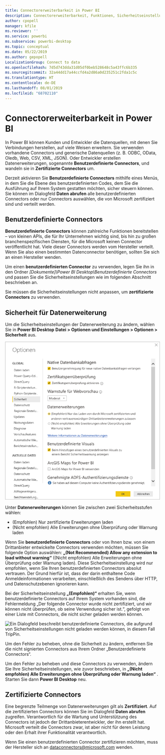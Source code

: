 ```yaml
---
title: Connectorerweiterbarkeit in Power BI
description: Connectorerweiterbarkeit, Funktionen, Sicherheitseinstellungen und zertifizierte Connectors
author: cpopell
manager: kfile
ms.reviewer: ''
ms.service: powerbi
ms.subservice: powerbi-desktop
ms.topic: conceptual
ms.date: 05/22/2019
ms.author: gepopell
LocalizationGroup: Connect to data
ms.openlocfilehash: 7d5d743dda31d05df0beb528648c5a43ffc6b335
ms.sourcegitcommit: 32a44dd17a44ccfd4a2d86a0d235251c2fda1c5c
ms.translationtype: HT
ms.contentlocale: de-DE
ms.lasthandoff: 08/01/2019
ms.locfileid: "68702110"
---
```

# <a name="connector-extensibility-in-power-bi"></a>Connectorerweiterbarkeit in Power BI

In Power BI können Kunden und Entwickler die Datenquellen, mit denen Sie Verbindungen herstellen, auf viele Weisen erweitern. Sie verwenden vorhandene Connectors und generische Datenquellen (z. B. ODBC, OData, Oledb, Web, CSV, XML, JSON). Oder Entwickler erstellen Datenerweiterungen, sogenannte **Benutzerdefinierte Connectors**, und wandeln sie in **Zertifizierte Connectors** um.

Derzeit aktivieren Sie **Benutzerdefinierte Connectors** mithilfe eines Menüs, in dem Sie die Ebene des benutzerdefinierten Codes, dem Sie die Ausführung auf Ihrem System gestatten möchten, sicher steuern können. Sie können im Dialogfeld **Daten abrufen** alle benutzerdefinierten Connectors oder nur Connectors auswählen, die von Microsoft zertifiziert sind und verteilt werden.

## <a name="custom-connectors"></a>Benutzerdefinierte Connectors

**Benutzerdefinierte Connectors** können zahlreiche Funktionen bereitstellen – von kleinen APIs, die für Ihr Unternehmen wichtig sind, bis hin zu großen branchenspezifischen Diensten, für die Microsoft keinen Connector veröffentlicht hat. Viele dieser Connectors werden vom Hersteller verteilt. Wenn Sie also einen bestimmten Datenconnector benötigen, sollten Sie sich an einen Hersteller wenden.

Um einen **benutzerdefinierten Connector** zu verwenden, legen Sie ihn in den Ordner *\[Dokumente]\\Power BI Desktop\\Benutzerdefinierte Connectors* und passen Sie die Sicherheitseinstellungen wie im folgenden Abschnitt beschrieben an.

Sie müssen die Sicherheitseinstellungen nicht anpassen, um **zertifizierte Connectors** zu verwenden.

## <a name="data-extension-security"></a>Sicherheit für Datenerweiterung

Um die Sicherheitseinstellungen der Datenerweiterung zu ändern, wählen Sie in **Power BI Desktop** **Datei > Optionen und Einstellungen > Optionen > Sicherheit** aus.

![Legen Sie fest, ob Sie benutzerdefinierte Connectors mit Sicherheitsoptionen für die Datenerweiterung laden möchten.](media/desktop-connector-extensibility/data-extension-security-1.png)

Unter **Datenerweiterungen** können Sie zwischen zwei Sicherheitsstufen wählen:

* (Empfohlen) Nur zertifizierte Erweiterungen laden
* (Nicht empfohlen) Alle Erweiterungen ohne Überprüfung oder Warnung laden

Wenn Sie **benutzerdefinierte Connectors** oder von Ihnen bzw. von einem Drittanbieter entwickelte Connectors verwenden möchten, müssen Sie folgende Option auswählen: **„(Not Recommended) Allow any extension to load without warning“** ((Nicht empfohlen) Alle Erweiterungen ohne Überprüfung oder Warnung laden). Diese Sicherheitseinstellung wird nur empfohlen, wenn Sie Ihren benutzerdefinierten Connectors absolut vertrauen. Der Grund hierfür ist, dass der darin enthaltene Code Anmeldeinformationen verarbeiten, einschließlich des Sendens über HTTP, und Datenschutzebenen ignorieren kann.

Bei der Sicherheitseinstellung **„(Empfohlen)“** erhalten Sie, wenn benutzerdefinierte Connectors auf Ihrem System vorhanden sind, die Fehlermeldung „Der folgende Connector wurde nicht zertifiziert, und wir können nicht überprüfen, ob seine Verwendung sicher ist.“, gefolgt von einer Liste mit Connectors, die nicht sicher geladen werden können.

![Ein Dialogfeld beschreibt benutzerdefinierte Connectors, die aufgrund von Sicherheitseinstellungen nicht geladen werden können, in diesem Fall TripPin.](media/desktop-connector-extensibility/data-extension-security-2.png)

Um den Fehler zu beheben, ohne die Sicherheit zu ändern, entfernen Sie die nicht signierten Connectors aus Ihrem Ordner „Benutzerdefinierte Connectors“.

Um den Fehler zu beheben und diese Connectors zu verwenden, ändern Sie Ihre Sicherheitseinstellungen, wie zuvor beschrieben, in **„(Nicht empfohlen) Alle Erweiterungen ohne Überprüfung oder Warnung laden“** . Starten Sie dann **Power BI Desktop** neu.

## <a name="certified-connectors"></a>Zertifizierte Connectors

Eine begrenzte Teilmenge von Datenerweiterungen gilt als **Zertifiziert**. Auf die zertifizierten Connectors können Sie im Dialogfeld **Daten abrufen** zugreifen. Verantwortlich für die Wartung und Unterstützung des Connectors ist jedoch der Drittanbieterentwickler, der ihn erstellt hat. Microsoft verteilt die Connectors zwar, ist aber nicht für deren Leistung oder den Erhalt ihrer Funktionalität verantwortlich.

Wenn Sie einen benutzerdefinierten Connector zertifizieren möchten, muss der Hersteller sich an dataconnectors@microsoft.com wenden.
